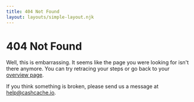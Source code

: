 ```yaml
---
title: 404 Not Found
layout: layouts/simple-layout.njk
---
```


# 404 Not Found

Well, this is embarrassing. It seems like the page you were looking for isn't
there anymore. You can try retracing your steps or go back to your [overview
page](/overview).

If you think something is broken, please send us a message at
[help@cashcache.io](mailto:help@cashcache.io).
